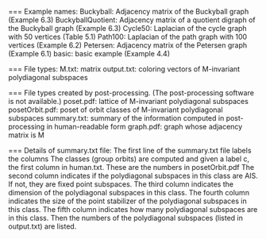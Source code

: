 === Example names: 
Buckyball: Adjacency matrix of the Buckyball graph (Example 6.3)
BuckyballQuotient: Adjacency matrix of a quotient digraph of the Buckyball graph (Example 6.3)
Cycle50: Laplacian of the cycle graph with 50 vertices (Table 5.1)
Path100: Laplacian of the path graph with 100 vertices (Example 6.2)
Petersen: Adjacency matrix of the Petersen graph (Example 6.1)
basic: basic example (Example 4.4)

=== File types:
M.txt: matrix
output.txt: coloring vectors of M-invariant polydiagonal subspaces

=== File types created by post-processing.  (The post-processing software is not available.)
poset.pdf: lattice of M-invariant polydiagonal subspaces
posetOrbit.pdf: poset of orbit classes of M-invariant polydiagonal subspaces
summary.txt: summary of the information computed in post-processing in human-readable form
graph.pdf: graph whose adjacency matrix is M

=== Details of summary.txt file:
The first line of the summary.txt file labels the columns
The classes (group orbits) are computed and given a label c, the first column in human.txt. These are the numbers in posetOrbit.pdf
The second column indicates if the polydiagonal subspaces in this class are AIS.  If not, they are fixed point subspaces.
The third column indicates the dimension of the polydiagonal subspaces in this class.
The fourth column indicates the size of the point stabilizer of the polydiagonal subspaces in this class.
The fifth column indicates how many polydiagonal subspaces are in this class.
Then the numbers of the polydiagonal subspaces (listed in output.txt) are listed.
